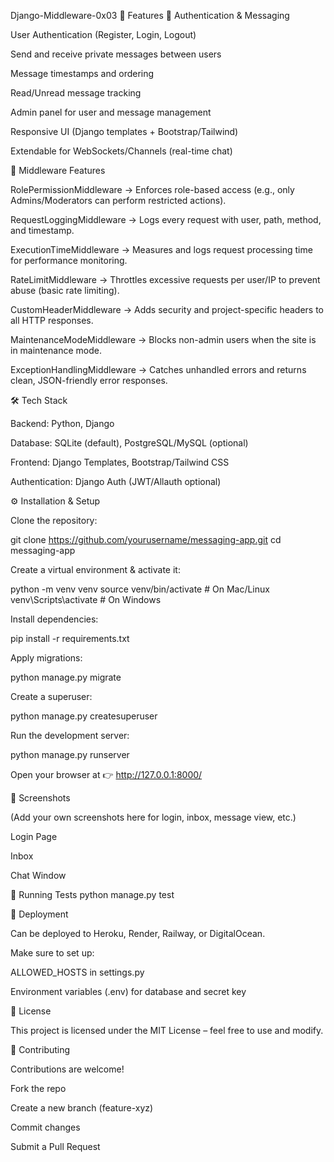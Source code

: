 Django-Middleware-0x03 🚀
Features
🔐 Authentication & Messaging

User Authentication (Register, Login, Logout)

Send and receive private messages between users

Message timestamps and ordering

Read/Unread message tracking

Admin panel for user and message management

Responsive UI (Django templates + Bootstrap/Tailwind)

Extendable for WebSockets/Channels (real-time chat)

🧩 Middleware Features

RolePermissionMiddleware → Enforces role-based access (e.g., only Admins/Moderators can perform restricted actions).

RequestLoggingMiddleware → Logs every request with user, path, method, and timestamp.

ExecutionTimeMiddleware → Measures and logs request processing time for performance monitoring.

RateLimitMiddleware → Throttles excessive requests per user/IP to prevent abuse (basic rate limiting).

CustomHeaderMiddleware → Adds security and project-specific headers to all HTTP responses.

MaintenanceModeMiddleware → Blocks non-admin users when the site is in maintenance mode.

ExceptionHandlingMiddleware → Catches unhandled errors and returns clean, JSON-friendly error responses.

🛠️ Tech Stack

Backend: Python, Django

Database: SQLite (default), PostgreSQL/MySQL (optional)

Frontend: Django Templates, Bootstrap/Tailwind CSS

Authentication: Django Auth (JWT/Allauth optional)

⚙️ Installation & Setup

Clone the repository:

git clone https://github.com/yourusername/messaging-app.git
cd messaging-app

Create a virtual environment & activate it:

python -m venv venv
source venv/bin/activate # On Mac/Linux
venv\Scripts\activate # On Windows

Install dependencies:

pip install -r requirements.txt

Apply migrations:

python manage.py migrate

Create a superuser:

python manage.py createsuperuser

Run the development server:

python manage.py runserver

Open your browser at 👉 http://127.0.0.1:8000/

📸 Screenshots

(Add your own screenshots here for login, inbox, message view, etc.)

Login Page

Inbox

Chat Window

🧪 Running Tests
python manage.py test

🚀 Deployment

Can be deployed to Heroku, Render, Railway, or DigitalOcean.

Make sure to set up:

ALLOWED_HOSTS in settings.py

Environment variables (.env) for database and secret key

📜 License

This project is licensed under the MIT License – feel free to use and modify.

🤝 Contributing

Contributions are welcome!

Fork the repo

Create a new branch (feature-xyz)

Commit changes

Submit a Pull Request
